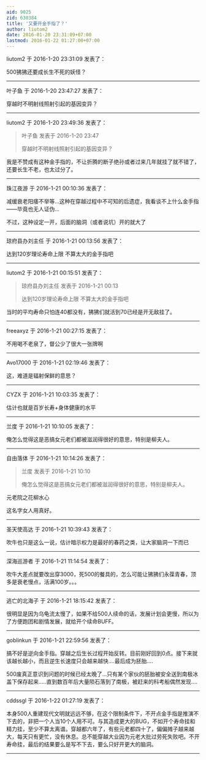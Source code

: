 ```yaml
---
aid: 9025
zid: 630384
title: '又要开金手指了？'
author: liutom2
date: 2016-01-20 23:31:09+07:00
lastmod: 2016-01-22 01:27:00+07:00
---
```


liutom2 于 2016-1-20 23:31:09 发表了：

500狒狒还要成长生不死的妖怪？

---------

叶子鱼 于 2016-1-20 23:47:27 发表了：

穿越时不明射线照射引起的基因变异？

---------

liutom2 于 2016-1-20 23:49:36 发表了：

> 叶子鱼 发表于 2016-1-20 23:47
> 
> 穿越时不明射线照射引起的基因变异？



我是不赞成有这种金手指的，不让折腾的断子绝孙或者过来几年就挂了就不错了，还要长生不老，也太过分了。

---------

珠江夜游 于 2016-1-21 00:10:36 发表了：

减缓衰老阳痿不举等...这种在穿越过程中不可知的后遗症，我看谈不上什么金手指——毕竟也无人证伪...

不过，这种设定一开，后面的脑洞（或者说坑）开的就大了

---------

琼府县办刘主任 于 2016-1-21 00:13:56 发表了：

达到120岁理论寿命上限 不算太大的金手指吧

---------

liutom2 于 2016-1-21 00:15:51 发表了：

> 琼府县办刘主任 发表于 2016-1-21 00:13
> 
> 达到120岁理论寿命上限 不算太大的金手指吧



当时的平均寿命只怕连40都没有，狒狒们就活到70已经是开无敌挂了。

---------

freeaxyz 于 2016-1-21 00:27:15 发表了：

不用喝不老泉了，督公少了很大一张牌啊

---------

Avo17000 于 2016-1-21 02:19:46 发表了：

这，难道是辐射保鲜的意思？

---------

CYZX 于 2016-1-21 10:03:35 发表了：

估计也就是百岁长寿+身体健康的水平

---------

兰度 于 2016-1-21 10:10:05 发表了：

俺怎么觉得这是恶搞女元老们都被滋润得很好的意思，特别是柳夫人。

---------

自由落体 于 2016-1-21 10:14:26 发表了：

> 兰度 发表于 2016-1-21 10:10
> 
> 俺怎么觉得这是恶搞女元老们都被滋润得很好的意思，特别是柳夫人。



元老院之花柳水心

这名字女人用真好。

---------

圣天使高达 于 2016-1-21 10:39:43 发表了：

吹牛也只是这么一说，估计暗示权力是最好的春药之类，让大家脑洞一下而已

---------

深海巡游者 于 2016-1-21 11:14:54 发表了：

吹牛大差点就要改出穿3000，死500的餐具的，怎么可能让狒狒们永葆青春，顶多是衰老慢点，活满100岁。。。

---------

逃亡的北海子 于 2016-1-21 18:15:42 发表了：

很明显是因为乌龟流太慢了，如果不给500人续命的话，发展计划会更慢，所以为了方便跑团和剧情发展，就给开个续命BUFF。

---------

goblinkun 于 2016-1-21 22:59:56 发表了：

搞不好是逆向金手指。穿越之后生长过程开始反转。目前刚好回到0点。接下来就该越长越小，而且逆生长速度只会越来越快....最后成为胚胎....

500废真正意识到问题的时候已经太晚了...只有某个家伙的胚胎被安全送到南极冰盖下保存起来.....直到数百年后大量陨石落到了南极，被赶来的科考船偶然发现....

---------

cddssgl 于 2016-1-22 01:27:19 发表了：

本身500人重建现代文明就远远不够，在这个限制条件下，不开点金手指是推演不下去的，非把一个人当10个人用不可。与其造成更大的BUG，不如开个寿命挂和精力挂，至少不算太离谱。穿越都六年了，有些元老都四十了，偏偏摊子越来越大，每天只有更忙，没有休息。总不能穿越大业因为元老大批过劳死失败吧。不开寿命挂，最后的结果要么是写不下去，要么只好开更大的脑洞。

---------

